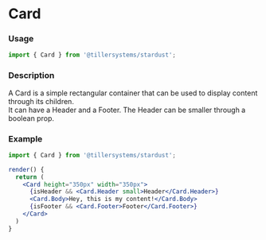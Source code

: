 # Card

### Usage

```jsx
import { Card } from '@tillersystems/stardust';
```

### Description

A Card is a simple rectangular container that can be used to display content through its children.  
It can have a Header and a Footer. The Header can be smaller through a boolean prop.

<!-- STORY -->

<!-- PROPS -->

### Example

```jsx
import { Card } from '@tillersystems/stardust';

render() {
  return (
    <Card height="350px" width="350px">
      {isHeader && <Card.Header small>Header</Card.Header>}
      <Card.Body>Hey, this is my content!</Card.Body>
      {isFooter && <Card.Footer>Footer</Card.Footer>}
    </Card>
  )
}
```
